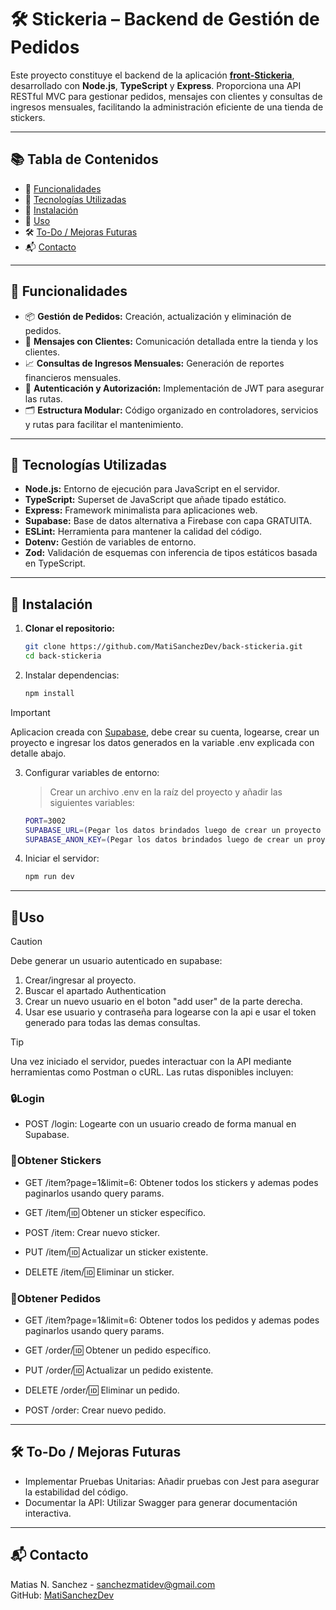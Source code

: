 # 🛠️ Stickeria – Backend de Gestión de Pedidos

Este proyecto constituye el backend de la aplicación [**front-Stickeria**](https://github.com/MatiSanchezDev/front-stickeria/), desarrollado con **Node.js**, **TypeScript** y **Express**. Proporciona una API RESTful MVC para gestionar pedidos, mensajes con clientes y consultas de ingresos mensuales, facilitando la administración eficiente de una tienda de stickers.

---

## 📚 Tabla de Contenidos

- 🧩 [Funcionalidades](#funcionalidades)
- 🧪 [Tecnologías Utilizadas](#tecnologías-utilizadas)
- 🔧 [Instalación](#instalación)
- 🚀 [Uso](#uso)
- 🛠️ [To-Do / Mejoras Futuras](#to-do--mejoras-futuras)
- 📬 [Contacto](#contacto)

---

## <a name="funcionalidades"></a>🧩 Funcionalidades

- 📦 **Gestión de Pedidos:** Creación, actualización y eliminación de pedidos.
- 💬 **Mensajes con Clientes:** Comunicación detallada entre la tienda y los clientes.
- 📈 **Consultas de Ingresos Mensuales:** Generación de reportes financieros mensuales.
- 🔐 **Autenticación y Autorización:** Implementación de JWT para asegurar las rutas.
- 🗂️ **Estructura Modular:** Código organizado en controladores, servicios y rutas para facilitar el mantenimiento.

---

## <a name="tecnologías-utilizadas"></a>🧪 Tecnologías Utilizadas

- **Node.js:** Entorno de ejecución para JavaScript en el servidor.
- **TypeScript:** Superset de JavaScript que añade tipado estático.
- **Express:** Framework minimalista para aplicaciones web.
- **Supabase:** Base de datos alternativa a Firebase con capa GRATUITA.
- **ESLint:** Herramienta para mantener la calidad del código.
- **Dotenv:** Gestión de variables de entorno.
- **Zod:** Validación de esquemas con inferencia de tipos estáticos basada en TypeScript.

---

## <a name="instalación"></a>🔧 Instalación

1. **Clonar el repositorio:**

   ```bash
   git clone https://github.com/MatiSanchezDev/back-stickeria.git
   cd back-stickeria
2. Instalar dependencias:
    ```bash
   npm install
   ```
>[!IMPORTANT]
> Aplicacion creada con [Supabase](https://supabase.com/), debe crear su cuenta, logearse, crear un proyecto e ingresar los datos generados en la variable .env explicada con detalle abajo.
3. Configurar variables de entorno:
   > Crear un archivo .env en la raíz del proyecto y añadir las siguientes variables:
   ```bash
   PORT=3002
   SUPABASE_URL=(Pegar los datos brindados luego de crear un proyecto en Supabase)
   SUPABASE_ANON_KEY=(Pegar los datos brindados luego de crear un proyecto en Supabase)
   ```
4. Iniciar el servidor:
      ```bash
      npm run dev
      ```

---

## <a name="uso"></a>🚀Uso
>[!CAUTION]
> Debe generar un usuario autenticado en supabase:

   1. Crear/ingresar al proyecto.
   2. Buscar el apartado Authentication
   3. Crear un nuevo usuario en el boton "add user" de la parte derecha.
   4. Usar ese usuario y contraseña para logearse con la api e usar el token generado para todas las demas consultas.

>[!TIP]
> Una vez iniciado el servidor, puedes interactuar con la API mediante herramientas como Postman o cURL. Las rutas disponibles incluyen:

### 🔒**Login**
   * POST /login: Logearte con un usuario creado de forma manual en Supabase.

### 🦄**Obtener Stickers**
   * GET /item?page=1&limit=6: Obtener todos los stickers y ademas podes paginarlos usando query params.

   * GET /item/:id: Obtener un sticker específico.

   * POST /item: Crear nuevo sticker.

   * PUT /item/:id: Actualizar un sticker existente.

   * DELETE /item/:id: Eliminar un sticker.

### 📝**Obtener Pedidos**
   * GET /item?page=1&limit=6: Obtener todos los pedidos y ademas podes paginarlos usando query params.

   * GET /order/:id: Obtener un pedido específico.

   * PUT /order/:id: Actualizar un pedido existente.

   * DELETE /order/:id: Eliminar un pedido.

   * POST /order: Crear nuevo pedido.

---

## <a name="to-do--mejoras-futuras"></a>🛠️ To-Do / Mejoras Futuras
* Implementar Pruebas Unitarias: Añadir pruebas con Jest para asegurar la estabilidad del código.
* Documentar la API: Utilizar Swagger para generar documentación interactiva.

---

## <a name="contacto"></a>📬 Contacto
Matias N. Sanchez - [sanchezmatidev@gmail.com
](sanchezmatidev@gmail.com
)  
GitHub: [MatiSanchezDev](https://github.com/MatiSanchezDev)

